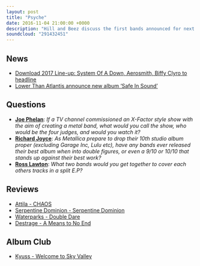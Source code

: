 ```yaml
---
layout: post
title: "Psyche"
date: 2016-11-04 21:00:00 +0000
description: "Hill and Beez discuss the first bands announced for next year’s Download festival, there’s a look at the albums from Atilla, Waterparks, Destrage and the Killswitch Engage and Cannibal Corpse side-project Serpentine Dominion and they close out by giving praise to the beast that is Kyuss’s Welcome To Sky Valley on this week’s Album Club. PSYCHE!"
soundcloud: "291432451"
---
```


## News

- [Download 2017 Line-up: System Of A Down, Aerosmith, Biffy Clyro to headline](http://teamrock.com/news/2016-11-03/system-of-a-down-biffy-clyro-aerosmith-for-download-2017)
- [Lower Than Atlantis announce new album ‘Safe In Sound’](http://diymag.com/2016/10/31/lower-than-atlantis-new-album-safe-in-sound)


## Questions

- **[Joe Phelan](https://www.facebook.com/thatsnotmetalpodcast/photos/a.1814755825417620.1073741828.1814737015419501/1986925078200693/?type=3&comment_id=1986936504866217&comment_tracking=%7B%22tn%22%3A%22R9%22%7D)**: *If a TV channel commissioned an X-Factor style show with the aim of creating a metal band, what would you call the show, who would be the four judges, and would you watch it?*
- **[Richard Joyce](https://www.facebook.com/thatsnotmetalpodcast/photos/a.1814755825417620.1073741828.1814737015419501/1986925078200693/?type=3&comment_id=1986995614860306&comment_tracking=%7B%22tn%22%3A%22R9%22%7D)**: *As Metallica prepare to drop their 10th studio album proper (excluding Garage Inc, Lulu etc), have any bands ever released their best album when into double figures, or even a 9/10 or 10/10 that stands up against their best work?*
- **[Ross Lawton](https://www.facebook.com/thatsnotmetalpodcast/photos/a.1814755825417620.1073741828.1814737015419501/1986925078200693/?type=3&comment_id=1987037011522833&comment_tracking=%7B%22tn%22%3A%22R9%22%7D)**: *What two bands would you get together to cover each others tracks in a split E.P?*


## Reviews

- [Attila - CHAOS](https://itunes.apple.com/gb/album/chaos/id1155228261)
- [Serpentine Dominion - Serpentine Dominion](https://itunes.apple.com/gb/album/serpentine-dominion/id1141476317)
- [Waterparks - Double Dare](https://itunes.apple.com/gb/album/double-dare/id1144472083)
- [Destrage - A Means to No End](https://itunes.apple.com/gb/album/a-means-to-no-end/id1145998885)


## Album Club

- [Kyuss - Welcome to Sky Valley](https://itunes.apple.com/gb/album/sky-valley/id308694467)

